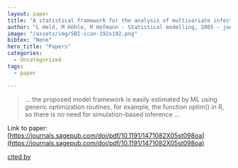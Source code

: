 ```yaml
---
layout: paper
title: "A statistical framework for the analysis of multivariate infectious disease surveillance counts"
author: "L Held, M Höhle, M Hofmann - Statistical modelling, 2005 - journals.sagepub.com"
image: "/assets/img/SBI-icon-192x192.png"
bibtex: "None"
hero_title: "Papers"
categories:
  - Uncategorized
tags:
  - paper

---
```

>… the proposed model framework is easily estimated by ML using generic optimization routines, for example, the function optim() in R, so there is no need for simulation-based inference …

Link to paper: [https://journals.sagepub.com/doi/pdf/10.1191/1471082X05st098oa](https://journals.sagepub.com/doi/pdf/10.1191/1471082X05st098oa)

[cited by](https://scholar.google.com/scholar?cites=17717859307141441540&as_sdt=2005&sciodt=0,5&hl=en&num=20)
